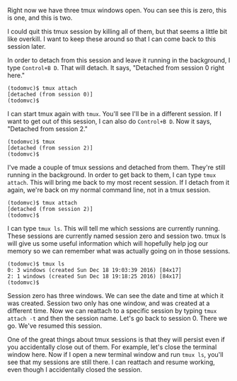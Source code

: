 Right now we have three tmux windows open. You can see this is zero, this is one, and this is two.

I could quit this tmux session by killing all of them, but that seems a little bit like overkill. I want to keep these around so that I can come back to this session later.

In order to detach from this session and leave it running in the background, I type `Control+B D`. That will detach. It says, "Detached from session 0 right here."

    (todomvc)$ tmux attach
    [detached (from session 0)]
    (todomvc)$

I can start tmux again with `tmux`. You'll see I'll be in a different session. If I want to get out of this session, I can also do `Control+B D`. Now it says, "Detached from session 2."

    (todomvc)$ tmux
    [detached (from session 2)]
    (todomvc)$

I've made a couple of tmux sessions and detached from them. They're still running in the background. In order to get back to them, I can type `tmux attach`. This will bring me back to my most recent session. If I detach from it again, we're back on my normal command line, not in a tmux session.

    (todomvc)$ tmux attach
    [detached (from session 2)]
    (todomvc)$

I can type `tmux ls`. This will tell me which sessions are currently running. These sessions are currently named session zero and session two. tmux ls will give us some useful information which will hopefully help jog our memory so we can remember what was actually going on in those sessions.

    (todomvc)$ tmux ls
    0: 3 windows (created Sun Dec 18 19:03:39 2016) [84x17]
    2: 1 windows (created Sun Dec 18 19:18:25 2016) [84x17]
    (todomvc)$

Session zero has three windows. We can see the date and time at which it was created. Session two only has one window, and was created at a different time. Now we can reattach to a specific session by typing `tmux attach -t` and then the session name. Let's go back to session 0. There we go. We've resumed this session.

One of the great things about tmux sessions is that they will persist even if you accidentally close out of them. For example, let's close the terminal window here. Now if I open a new terminal window and run `tmux ls`, you'll see that my sessions are still there. I can reattach and resume working, even though I accidentally closed the session.
